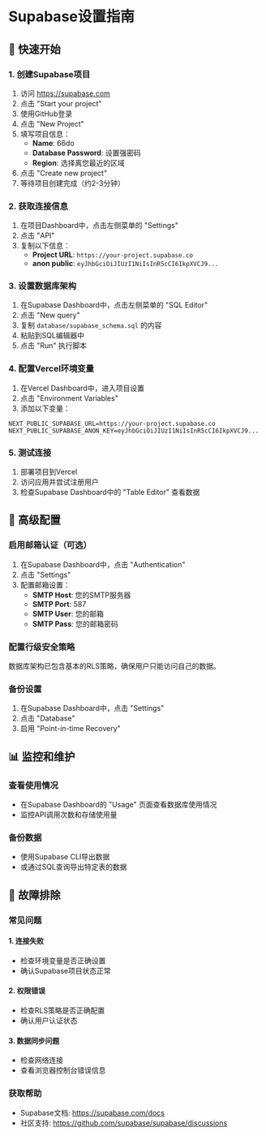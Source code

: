 # Supabase设置指南

## 🚀 快速开始

### 1. 创建Supabase项目
1. 访问 https://supabase.com
2. 点击 "Start your project"
3. 使用GitHub登录
4. 点击 "New Project"
5. 填写项目信息：
   - **Name**: 66do
   - **Database Password**: 设置强密码
   - **Region**: 选择离您最近的区域
6. 点击 "Create new project"
7. 等待项目创建完成（约2-3分钟）

### 2. 获取连接信息
1. 在项目Dashboard中，点击左侧菜单的 "Settings"
2. 点击 "API"
3. 复制以下信息：
   - **Project URL**: `https://your-project.supabase.co`
   - **anon public**: `eyJhbGciOiJIUzI1NiIsInR5cCI6IkpXVCJ9...`

### 3. 设置数据库架构
1. 在Supabase Dashboard中，点击左侧菜单的 "SQL Editor"
2. 点击 "New query"
3. 复制 `database/supabase_schema.sql` 的内容
4. 粘贴到SQL编辑器中
5. 点击 "Run" 执行脚本

### 4. 配置Vercel环境变量
1. 在Vercel Dashboard中，进入项目设置
2. 点击 "Environment Variables"
3. 添加以下变量：

```
NEXT_PUBLIC_SUPABASE_URL=https://your-project.supabase.co
NEXT_PUBLIC_SUPABASE_ANON_KEY=eyJhbGciOiJIUzI1NiIsInR5cCI6IkpXVCJ9...
```

### 5. 测试连接
1. 部署项目到Vercel
2. 访问应用并尝试注册用户
3. 检查Supabase Dashboard中的 "Table Editor" 查看数据

## 🔧 高级配置

### 启用邮箱认证（可选）
1. 在Supabase Dashboard中，点击 "Authentication"
2. 点击 "Settings"
3. 配置邮箱设置：
   - **SMTP Host**: 您的SMTP服务器
   - **SMTP Port**: 587
   - **SMTP User**: 您的邮箱
   - **SMTP Pass**: 您的邮箱密码

### 配置行级安全策略
数据库架构已包含基本的RLS策略，确保用户只能访问自己的数据。

### 备份设置
1. 在Supabase Dashboard中，点击 "Settings"
2. 点击 "Database"
3. 启用 "Point-in-time Recovery"

## 📊 监控和维护

### 查看使用情况
- 在Supabase Dashboard的 "Usage" 页面查看数据库使用情况
- 监控API调用次数和存储使用量

### 备份数据
- 使用Supabase CLI导出数据
- 或通过SQL查询导出特定表的数据

## 🚨 故障排除

### 常见问题

#### 1. 连接失败
- 检查环境变量是否正确设置
- 确认Supabase项目状态正常

#### 2. 权限错误
- 检查RLS策略是否正确配置
- 确认用户认证状态

#### 3. 数据同步问题
- 检查网络连接
- 查看浏览器控制台错误信息

### 获取帮助
- Supabase文档: https://supabase.com/docs
- 社区支持: https://github.com/supabase/supabase/discussions
